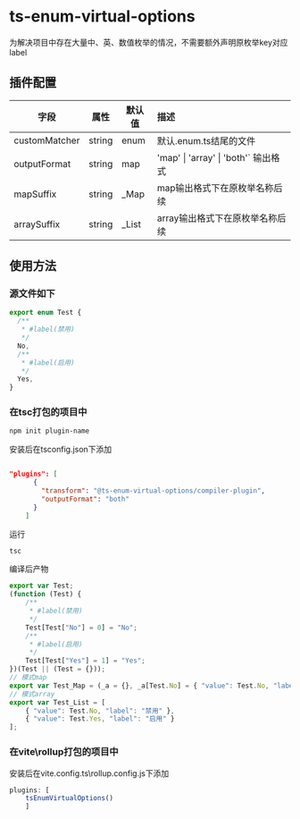 # ts-enum-virtual-options
为解决项目中存在大量中、英、数值枚举的情况，不需要额外声明原枚举key对应label

## 插件配置

| 字段             | 属性    | 默认值 | 描述                                                                                                   |
|--------------------|---------|---------|:--------------------------------------------------------------------------------------------------------------|
| customMatcher      | string  | enum |默认.enum.ts结尾的文件                                                          |
| outputFormat       | string | map | 'map' \| 'array' \| 'both'` 输出格式                                                                 |
| mapSuffix  | string | _Map | map输出格式下在原枚举名称后续                                                               |
| arraySuffix  | string | _List | array输出格式下在原枚举名称后续   |

## 使用方法
### 源文件如下
```typescript
export enum Test {
  /**
   * #label(禁用)
   */
  No,
  /**
   * #label(启用)
   */
  Yes,
}
```
### 在tsc打包的项目中
```sh
npm init plugin-name
```
安装后在tsconfig.json下添加
```json

"plugins": [
      {
        "transform": "@ts-enum-virtual-options/compiler-plugin",
        "outputFormat": "both"
      }
    ]
```
运行
```bash
tsc
```
编译后产物
```javascript
export var Test;
(function (Test) {
    /**
     * #label(禁用)
     */
    Test[Test["No"] = 0] = "No";
    /**
     * #label(启用)
     */
    Test[Test["Yes"] = 1] = "Yes";
})(Test || (Test = {}));
// 模式map
export var Test_Map = (_a = {}, _a[Test.No] = { "value": Test.No, "label": "禁用" }, _a[Test.Yes] = { "value": Test.Yes, "label": "启用" }, _a);
// 模式array
export var Test_List = [
    { "value": Test.No, "label": "禁用" },
    { "value": Test.Yes, "label": "启用" }
];
```
### 在vite\rollup打包的项目中
安装后在vite.config.ts\rollup.config.js下添加
```javascript
plugins: [
    tsEnumVirtualOptions()
    ]
```
